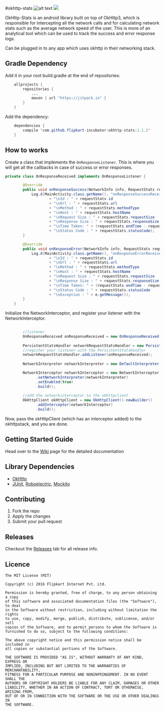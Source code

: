 #okhttp-stats ![alt text](https://travis-ci.org/flipkart-incubator/okhttp-stats.svg?branch=master) [![](https://jitpack.io/v/flipkart-incubator/okhttp-stats.svg)](https://jitpack.io/#flipkart-incubator/okhttp-stats)

OkHttp-Stats is an android library built on top of OkHttp3, which is responsible for intercepting all the network calls and for calculating network stats such as the average network speed of the user. This is more of an analytical tool which can be used to track the success and error response logs.

Can be plugged in to any app which uses okhttp in their networking stack.

## Gradle Dependency

Add it in your root build.gradle at the end of repositories:

````java
	allprojects {
		repositories {
			...
			maven { url "https://jitpack.io" }
		}
	}
````

Add the dependency:

````java
	dependencies {
		compile 'com.github.flipkart-incubator:okhttp-stats:1.1.2'
	}
````

## How to works

Create a class that implements the ````OnResponseListener````. This is where you will get all the callbacks in case of success or error responses.

````java
private class OnResponseReceived implements OnResponseListener {

        @Override
        public void onResponseSuccess(NetworkInfo info, RequestStats requestStats) {
            Log.d(MainActivity.class.getName(), "onResponseSuccessReceived : "
                    + "\nId : " + requestStats.id
                    + "\nUrl : " + requestStats.url
                    + "\nMethod : " + requestStats.methodType
                    + "\nHost : " + requestStats.hostName
                    + "\nRequest Size : " + requestStats.requestSize
                    + "\nResponse Size : " + requestStats.responseSize
                    + "\nTime Taken: " + (requestStats.endTime - requestStats.startTime)
                    + "\nStatus Code : " + requestStats.statusCode);
        }

        @Override
        public void onResponseError(NetworkInfo info, RequestStats requestStats, Exception e) {
            Log.d(MainActivity.class.getName(), "onResponseErrorReceived : "
                    + "\nId : " + requestStats.id
                    + "\nUrl : " + requestStats.url
                    + "\nMethod : " + requestStats.methodType
                    + "\nHost : " + requestStats.hostName
                    + "\nRequest Size : " + requestStats.requestSize
                    + "\nResponse Size : " + requestStats.responseSize
                    + "\nTime Taken: " + (requestStats.endTime - requestStats.startTime)
                    + "\nStatus Code : " + requestStats.statusCode
                    + "\nException : " + e.getMessage());
        }
    }
````

Initialize the NetworkInterceptor, and register your listener with the NetworkInterceptor.

````java
        
        //listener
        OnResponseReceived onResponseReceived = new OnResponseReceived();
        
        PersistentStatsHandler networkRequestStatsHandler = new PersistentStatsHandler(this);
        //register your listener with the PersistentStatsHandler
        networkRequestStatsHandler.addListener(onResponseReceived);
        
        NetworkInterpreter networkInterpreter = new DefaultInterpreter(new NetworkEventReporterImpl(networkRequestStatsHandler));

        NetworkInterceptor networkInterceptor = new NetworkInterceptor.Builder()
              .setNetworkInterpreter(networkInterpreter)
              .setEnabled(true)
              .build();
        
        //add the networkinterceptor to the okhttpclient
        OkHttpClient okHttpClient = new OkHttpClient().newBuilder()
              .addInterceptor(networkInterceptor)
              .build();

````
Now, pass the okHttpClient (which has an interceptor added) to the okhttpstack, and you are done.


## Getting Started Guide

Head over to the [Wiki](https://github.com/Flipkart/okhttp-stats/wiki) page for the detailed documentation


## Library Dependencies

* [OkHttp](https://github.com/square/okhttp)
* [JUnit](http://junit.org/), [Roboelectric](http://robolectric.org/), [Mockito](http://mockito.org/)


## Contributing

1. Fork the repo
2. Apply the changes
3. Submit your pull request


## Releases

Checkout the [Releases](https://github.com/flipkart-incubator/okhttp-stats/releases) tab for all release info.


## Licence

```
The MIT License (MIT)

Copyright (c) 2016 Flipkart Internet Pvt. Ltd.

Permission is hereby granted, free of charge, to any person obtaining a copy
of this software and associated documentation files (the "Software"), to deal
in the Software without restriction, including without limitation the rights
to use, copy, modify, merge, publish, distribute, sublicense, and/or sell
copies of the Software, and to permit persons to whom the Software is
furnished to do so, subject to the following conditions:

The above copyright notice and this permission notice shall be included in
all copies or substantial portions of the Software.

THE SOFTWARE IS PROVIDED "AS IS", WITHOUT WARRANTY OF ANY KIND, EXPRESS OR
IMPLIED, INCLUDING BUT NOT LIMITED TO THE WARRANTIES OF MERCHANTABILITY,
FITNESS FOR A PARTICULAR PURPOSE AND NONINFRINGEMENT. IN NO EVENT SHALL THE
AUTHORS OR COPYRIGHT HOLDERS BE LIABLE FOR ANY CLAIM, DAMAGES OR OTHER
LIABILITY, WHETHER IN AN ACTION OF CONTRACT, TORT OR OTHERWISE, ARISING FROM,
OUT OF OR IN CONNECTION WITH THE SOFTWARE OR THE USE OR OTHER DEALINGS IN
THE SOFTWARE.
```
